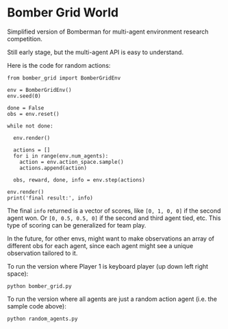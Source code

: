 # Bomber Grid World

Simplified version of Bomberman for multi-agent environment research competition.

Still early stage, but the multi-agent API is easy to understand.

Here is the code for random actions:

```
from bomber_grid import BomberGridEnv

env = BomberGridEnv()
env.seed(0)

done = False
obs = env.reset()

while not done:

  env.render()

  actions = []
  for i in range(env.num_agents):
    action = env.action_space.sample()
    actions.append(action)

  obs, reward, done, info = env.step(actions)

env.render()
print('final result:', info)
```

The final `info` returned is a vector of scores, like `[0, 1, 0, 0]` if the second agent won. Or `[0, 0.5, 0.5, 0]` if the second and third agent tied, etc. This type of scoring can be generalized for team play.

In the future, for other envs, might want to make observations an array of different obs for each agent, since each agent might see a unique observation tailored to it.

To run the version where Player 1 is keyboard player (up down left right space):

```
python bomber_grid.py
```

To run the version where all agents are just a random action agent (i.e. the sample code above):

```
python random_agents.py
```
